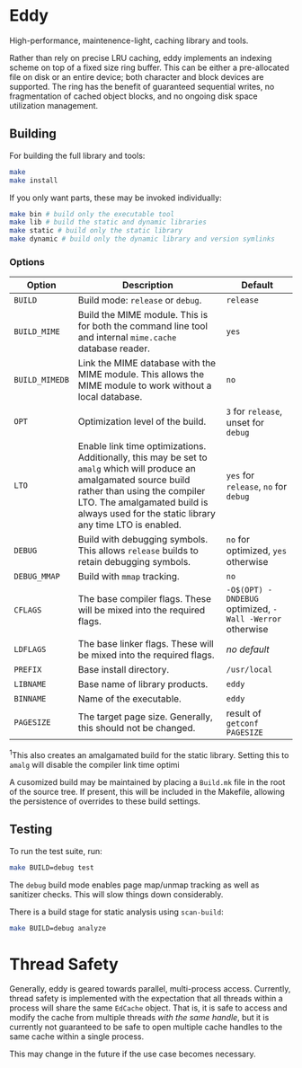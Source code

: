 # Eddy

High-performance, maintenence-light, caching library and tools.

Rather than rely on precise LRU caching, eddy implements an indexing scheme on
top of a fixed size ring buffer. This can be either a pre-allocated file on disk
or an entire device; both character and block devices are supported. The ring
has the benefit of guaranteed sequential writes, no fragmentation of cached
object blocks, and no ongoing disk space utilization management.

## Building

For building the full library and tools:

```bash
make
make install
```
    
If you only want parts, these may be invoked individually:

```bash
make bin # build only the executable tool
make lib # build the static and dynamic libraries
make static # build only the static library
make dynamic # build only the dynamic library and version symlinks
```

### Options

| Option | Description | Default |
| --- | --- | --- |
| `BUILD` | Build mode: `release` or `debug`. | `release` |
| `BUILD_MIME` | Build the MIME module. This is for both the command line tool and internal `mime.cache` database reader. | `yes` |
| `BUILD_MIMEDB` | Link the MIME database with the MIME module. This allows the MIME module to work without a local database. | `no` |
| `OPT` | Optimization level of the build. | `3` for `release`, unset for `debug` |
| `LTO` | Enable link time optimizations. Additionally, this may be set to `amalg` which will produce an amalgamated source build rather than using the compiler LTO. The amalgamated build is always used for the static library any time LTO is enabled. | `yes` for `release`, `no` for `debug` |
| `DEBUG` | Build with debugging symbols. This allows `release` builds to retain debugging symbols. | `no` for optimized, `yes` otherwise |
| `DEBUG_MMAP` | Build with `mmap` tracking. | `no` |
| `CFLAGS` | The base compiler flags. These will be mixed into the required flags. | `-O$(OPT) -DNDEBUG` optimized, `-Wall -Werror` otherwise |
| `LDFLAGS` | The base linker flags. These will be mixed into the required flags.  | _no default_ |
| `PREFIX` | Base install directory. | `/usr/local` |
| `LIBNAME` | Base name of library products. | `eddy` |
| `BINNAME` | Name of the executable. | `eddy` |
| `PAGESIZE` | The target page size. Generally, this should not be changed. | result of `getconf PAGESIZE` |

<sup>1</sup>This also creates an amalgamated build for the static library.
Setting this to `amalg` will disable the compiler link time optimi

A cusomized build may be maintained by placing a `Build.mk` file in the
root of the source tree. If present, this will be included in the Makefile,
allowing the persistence of overrides to these build settings.

## Testing

To run the test suite, run:

```bash
make BUILD=debug test
```

The `debug` build mode enables page map/unmap tracking as well as sanitizer
checks. This will slow things down considerably.

There is a build stage for static analysis using `scan-build`:

```bash
make BUILD=debug analyze
```

# Thread Safety

Generally, eddy is geared towards parallel, multi-process access. Currently,
thread safety is implemented with the expectation that all threads within
a process will share the same `EdCache` object. That is, it is safe to access
and modify the cache from multiple threads _with the same handle_, but it is
currently not guaranteed to be safe to open multiple cache handles to the same
cache within a single process.

This may change in the future if the use case becomes necessary.
